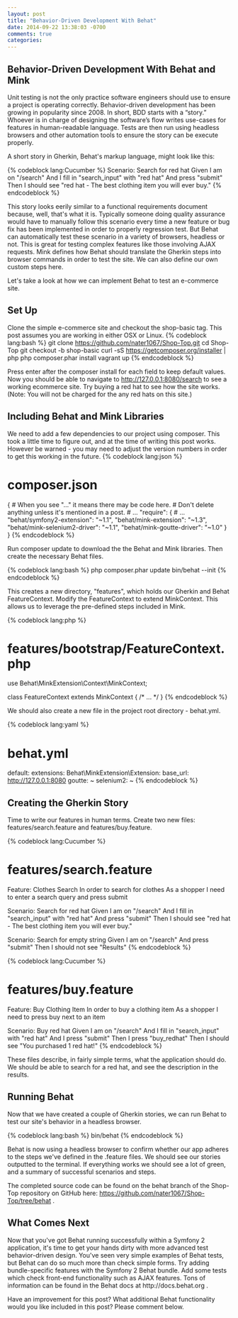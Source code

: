 ```yaml
---
layout: post
title: "Behavior-Driven Development With Behat"
date: 2014-09-22 13:38:03 -0700
comments: true
categories: 
---
```

<h2>Behavior-Driven Development With Behat and Mink</h2>

Unit testing is not the only practice software engineers should use to ensure a project is operating correctly. Behavior-driven development has been growing in popularity since 2008. In short, BDD starts with a “story.” Whoever is in charge of designing the software’s flow writes use-cases for features in human-readable language. Tests are then run using headless browsers and other automation tools to ensure the story can be execute properly.<br />

A short story in Gherkin, Behat's markup language, might look like this:

{% codeblock lang:Cucumber %}
Scenario: Search for red hat
    Given I am on "/search"
    And I fill in "search_input" with "red hat"
    And press "submit"
    Then I should see "red hat - The best clothing item you will ever buy."
{% endcodeblock %}

This story looks eerily similar to a functional requirements document because, well, that's what it is. Typically someone doing quality assurance would have to manually follow this scenario every time a new feature or bug fix has been implemented in order to properly regression test. But Behat can automatically test these scenario in a variety of browsers, headless or not. This is great for testing complex features like those involving AJAX requests. Mink defines how Behat should translate the Gherkin steps into browser commands in order to test the site. We can also define our own custom steps here.<br />

Let's take a look at how we can implement Behat to test an e-commerce site.

<h2>Set Up</h2>

Clone the simple e-commerce site and checkout the shop-basic tag. This post assumes you are working in either OSX or Linux.
{% codeblock lang:bash %}
git clone https://github.com/nater1067/Shop-Top.git
cd Shop-Top
git checkout -b shop-basic
curl -sS https://getcomposer.org/installer | php
php composer.phar install
vagrant up
{% endcodeblock %}

Press enter after the composer install for each field to keep default values. Now you should be able to navigate to http://127.0.0.1:8080/search to see a working ecommerce site. Try buying a red hat to see how the site works. (Note: You will not be charged for the any red hats on this site.)

<h2>Including Behat and Mink Libraries</h2>

We need to add a few dependencies to our project using composer. This took a little time to figure out, and at the time of writing this post works. However be warned - you may need to adjust the version numbers in order to get this working in the future.
{% codeblock lang:json %}
# composer.json
{
    # When you see "..." it means there may be code here.
    # Don't delete anything unless it's mentioned in a post.
    # ...
    "require": {
        # ...
        "behat/symfony2-extension": "~1.1",
        "behat/mink-extension": "~1.3",
        "behat/mink-selenium2-driver": "~1.1",
        "behat/mink-goutte-driver": "~1.0"
    }
}
{% endcodeblock %}

Run composer update to download the the Behat and Mink libraries. Then create the necessary Behat files.

{% codeblock lang:bash %}
php composer.phar update
bin/behat --init
{% endcodeblock %}

This creates a new directory, "features", which holds our Gherkin and Behat FeatureContext. Modify the FeatureContext to extend MinkContext. This allows us to leverage the pre-defined steps included in Mink.

{% codeblock lang:php %}
# features/bootstrap/FeatureContext.php
use Behat\MinkExtension\Context\MinkContext;

class FeatureContext extends MinkContext
{
    /* ... */
}
{% endcodeblock %}

We should also create a new file in the project root directory - behat.yml.

{% codeblock lang:yaml %}
# behat.yml
default:
    extensions:
        Behat\MinkExtension\Extension:
            base_url: http://127.0.0.1:8080
            goutte: ~
            selenium2: ~
{% endcodeblock %}

<h2>Creating the Gherkin Story</h2>

Time to write our features in human terms. Create two new files: features/search.feature and features/buy.feature.

{% codeblock lang:Cucumber %}
# features/search.feature
Feature: Clothes Search
  In order to search for clothes
  As a shopper
  I need to enter a search query and press submit

  Scenario: Search for red hat
    Given I am on "/search"
    And I fill in "search_input" with "red hat"
    And press "submit"
    Then I should see "red hat - The best clothing item you will ever buy."

  Scenario: Search for empty string
    Given I am on "/search"
    And press "submit"
    Then I should not see "Results"
{% endcodeblock %}

{% codeblock lang:Cucumber %}
# features/buy.feature
Feature: Buy Clothing Item
  In order to buy a clothing item
  As a shopper
  I need to press buy next to an item

  Scenario: Buy red hat
    Given I am on "/search"
    And I fill in "search_input" with "red hat"
    And I press "submit"
    Then I press "buy_redhat"
    Then I should see "You purchased 1 red hat!"
{% endcodeblock %}

These files describe, in fairly simple terms, what the application should do. We should be able to search for a red hat, and see the description in the results.

<h2>Running Behat</h2>

Now that we have created a couple of Gherkin stories, we can run Behat to test our site's behavior in a headless browser.

{% codeblock lang:bash %}
bin/behat
{% endcodeblock %}

Behat is now using a headless browser to confirm whether our app adheres to the steps we've defined in the .feature files. We should see our stories outputted to the terminal. If everything works we should see a lot of green, and a summary of successful scenarios and steps.<br />

The completed source code can be found on the behat branch of the Shop-Top repository on GitHub here: https://github.com/nater1067/Shop-Top/tree/behat .

<h2>What Comes Next</h2>
Now that you've got Behat running successfully within a Symfony 2 application, it's time to get your hands dirty with more advanced test behavior-driven design. You've seen very simple examples of Behat tests, but Behat can do so much more than check simple forms. Try adding bundle-specific features with the Symfony 2 Behat bundle. Add some tests which check front-end functionality such as AJAX features. Tons of information can be found in the Behat docs at http://docs.behat.org .<br />

Have an improvement for this post? What additional Behat functionality would you like included in this post? Please comment below.